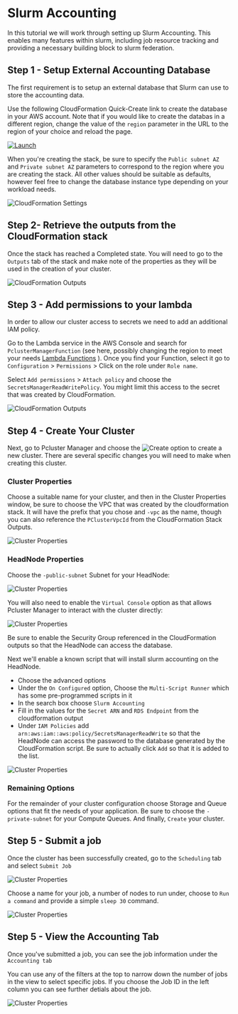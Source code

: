 # Slurm Accounting

In this tutorial we will work through setting up Slurm Accounting. This enables many features within slurm, including job resource tracking and providing a necessary building block to slurm federation.

## Step 1 - Setup External Accounting Database

The first requirement is to setup an external database that Slurm can use to store the accounting data.

Use the following CloudFormation Quick-Create link to create the database in
your AWS account. Note that if you would like to create the databas in a
different region, change the value of the `region` parameter in the URL to the
region of your choice and reload the page.

[![Launch](https://samdengler.github.io/cloudformation-launch-stack-button-svg/images/us-east-1.svg)](https://us-east-1.console.aws.amazon.com/cloudformation/home?region=us-east-1#/stacks/quickcreate?stackName=slurm-accounting&templateURL=https://pcluster-manager-us-east-1.s3.amazonaws.com/slurm-accounting/accounting-cluster-template.yaml)

When you're creating the stack, be sure to specify the `Public subnet AZ` and
`Private subnet AZ` parameters to correspond to the region where you are
creating the stack. All other values should be suitable as defaults, however
feel free to change the database instance type depending on your workload
needs.

![CloudFormation Settings](slurm-accounting-cfn-properties.png)

## Step 2- Retrieve the outputs from the CloudFormation stack

Once the stack has reached a Completed state. You will need to go to the `Outputs` tab of the stack and make note of the properties as they will be used in the creation of your cluster.

![CloudFormation Outputs](slurm-accounting-cfn-outputs.png)

## Step 3 - Add permissions to your lambda

In order to allow our cluster access to secrets we need to add an additional IAM policy.

Go to the Lambda service in the AWS Console and search for `PclusterManagerFunction` (see here, possibly changing the region to meet your needs [Lambda Functions](https://us-east-2.console.aws.amazon.com/lambda/home?region=us-east-2#/functions?f0=true&n0=false&op=and&v0=PclusterManagerFunction) ). Once you find your Function, select it go to `Configuration` > `Permissions` > Click on the role under `Role name`.

Select `Add permissions` > `Attach policy` and choose the `SecretsManagerReadWritePolicy`. You might limit this access to the secret that was created by CloudFormation.

![CloudFormation Outputs](slurm-accounting-policy.png)


## Step 4 - Create Your Cluster

Next, go to Pcluster Manager and choose the ![Create](create.png) option to create a new cluster. There are several specific changes you will need to make when creating this cluster.

### Cluster Properties
Choose a suitable name for your cluster, and then in the Cluster Properties window, be sure to choose the VPC that was created by the cloudformation stack. It will have the prefix that you chose and `-vpc` as the name, though you can also reference the `PClusterVpcId` from the CloudFormation Stack Outputs.

![Cluster Properties](slurm-accounting-cluster-properties.png)

### HeadNode Properties

Choose the `-public-subnet` Subnet for your HeadNode:

![Cluster Properties](slurm-accounting-headnode-subnet.png)

You will also need to enable the `Virtual Console` option as that allows Pcluster Manager to interact with the cluster directly:

![Cluster Properties](slurm-accounting-headnode-virtual-console.png)

Be sure to enable the Security Group referenced in the CloudFormation outputs so that the HeadNode can access the database.

Next we'll enable a known script that will install slurm accounting on the HeadNode.
- Choose the advanced options
- Under the `On Configured` option, Choose the `Multi-Script Runner` which has some pre-programmed scripts in it
- In the search box choose `Slurm Accounting`
- Fill in the values for the `Secret ARN` and `RDS Endpoint` from the cloudformation output
- Under `IAM Policies` add `arn:aws:iam::aws:policy/SecretsManagerReadWrite` so that the HeadNode can access the password to the database generated by the CloudFormation script. Be sure to actually click `Add` so that it is added to the list.

![Cluster Properties](slurm-accounting-headnode-additional.png)

### Remaining Options

For the remainder of your cluster configuration choose Storage and Queue options that fit the needs of your application. Be sure to choose the `-private-subnet` for your Compute Queues. And finally, `Create` your cluster.


## Step 5 - Submit a job

Once the cluster has been successfully created, go to the `Scheduling` tab and select `Submit Job`

![Cluster Properties](slurm-accounting-submit-job.png)

Choose a name for your job, a number of nodes to run under, choose to `Run a command` and provide a simple `sleep 30` command.

![Cluster Properties](slurm-accounting-submit-job-dialog.png)

## Step 5 - View the Accounting Tab

Once you've submitted a job, you can see the job information under the `Accounting tab`

You can use any of the filters at the top to narrow down the number of jobs in the view to select specific jobs. If you choose the Job ID in the left column you can see further detials about the job.

![Cluster Properties](slurm-accounting-job-list.png)


